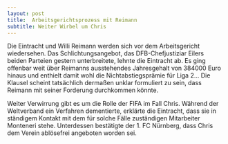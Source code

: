 ```yaml
---
layout: post
title:  Arbeitsgerichtsprozess mit Reimann
subtitle: Weiter Wirbel um Chris
---
```


Die Eintracht und Willi Reimann werden sich vor dem Arbeitsgericht wiedersehen. Das Schlichtungsangebot, das DFB-Chefjustiziar Eilers beiden Parteien gestern unterbreitete, lehnte die Eintracht ab. Es ging offenbar weit über Reimanns ausstehendes Jahresgehalt von 384000 Euro hinaus und enthielt damit wohl die Nichtabstiegsprämie für Liga 2... Die Klausel scheint tatsächlich dermaßen unklar formuliert zu sein, dass Reimann mit seiner Forderung durchkommen könnte.

Weiter Verwirrung gibt es um die Rolle der FIFA im Fall Chris. Während der Weltverband ein Verfahren dementierte, erklärte die Eintracht, dass sie in ständigem Kontakt mit dem für solche Fälle zuständigen Mitarbeiter Monteneri stehe. Unterdessen bestätigte der 1. FC Nürnberg, dass Chris dem Verein ablösefrei angeboten worden sei.
